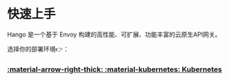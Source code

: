 # 快速上手

Hango 是一个基于 Envoy 构建的高性能、可扩展、功能丰富的云原生API网关。

选择你的部署环境:point_right:：

### **[:material-arrow-right-thick: :material-kubernetes: Kubernetes](kubernetes.md)**